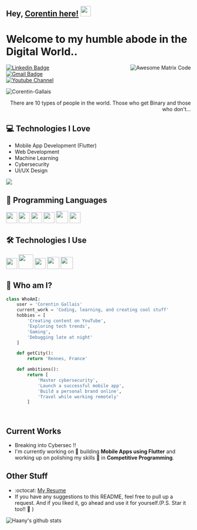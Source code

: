 ## Hey, [Corentin here!](https://www.youtube.com/channel/UCietjxpksncMdOUkycv5nqA) <img src="https://media.giphy.com/media/hvRJCLFzcasrR4ia7z/giphy.gif" width="28px" height="28px">

<h1>Welcome to my humble abode in the Digital World..</h1>

<img src='https://github.com/MarikIshtar007/MarikIshtar007/blob/master/images/matrix.gif' alt='Awesome Matrix Code' align='right'/>

[![Linkedin Badge](https://img.shields.io/badge/-Corentin%20Gallais-blue?style=flat-square&logo=Linkedin&logoColor=white&link=https://www.linkedin.com/in/haany-ali)](https://www.linkedin.com/in/haany-ali)  
[![Gmail Badge](https://img.shields.io/badge/-corentin.gallais35@gmail.com-c14438?style=flat-square&logo=Gmail&logoColor=white&link=mailto:corentin.gallais35@gmail.com)](mailto:corentin.gallais35@gmail.com)  
[![Youtube Channel](https://img.shields.io/badge/-Corentin%20on%20YouTube-c14438?style=flat-square&logo=Youtube&link=https://www.youtube.com/channel/UCietjxpksncMdOUkycv5nqA)](https://www.youtube.com/channel/UCietjxpksncMdOUkycv5nqA)

<p align="left"> <img src="https://komarev.com/ghpvc/?username=Corentin-Gallais" alt="Corentin-Gallais" /> </p>

<div style="text-align: right">There are 10 types of people in the world. Those who get Binary and those who don't...</div>

## 💻 Technologies I Love
* Mobile App Development (Flutter)
* Web Development
* Machine Learning
* Cybersecurity
* UI/UX Design

<img src="https://github-readme-stats.vercel.app/api/top-langs/?username=Corentin-Gallais&layout=compact" />

## 🧠 Programming Languages
<img src='https://github.com/MarikIshtar007/MarikIshtar007/blob/master/images/python2.png' height='30'/> 
<img src='https://github.com/MarikIshtar007/MarikIshtar007/blob/master/images/html.svg' width='30'/> 
<img src='https://github.com/MarikIshtar007/MarikIshtar007/blob/master/images/css.svg' width='30'/> 
<img src='https://github.com/MarikIshtar007/MarikIshtar007/blob/master/images/js.svg' width='30'/> 
<img src='https://github.com/MarikIshtar007/MarikIshtar007/blob/master/images/dart.svg' width='33'/> 
<img src='https://github.com/MarikIshtar007/MarikIshtar007/blob/master/images/sql.svg' width='30'/>

## 🛠️ Technologies I Use
<img src='https://github.com/MarikIshtar007/MarikIshtar007/blob/master/images/flutter-logo.svg' width='30'/> 
<img src='https://github.com/MarikIshtar007/MarikIshtar007/blob/master/images/android.svg' height='40'/> 
<img src='https://github.com/MarikIshtar007/MarikIshtar007/blob/master/images/git.svg' width='30'/> 
<img src='https://github.com/MarikIshtar007/MarikIshtar007/blob/master/images/react.svg' width='33'/> 
<img src='https://github.com/MarikIshtar007/MarikIshtar007/blob/master/images/nodejs.svg' width='33'/>

## 👤 Who am I?
```python
class WhoAmI:
    user = 'Corentin Gallais'
    current_work = 'Coding, learning, and creating cool stuff'
    hobbies = [
        'Creating content on YouTube',
        'Exploring tech trends',
        'Gaming',
        'Debugging late at night'
    ]

    def getCity():
        return 'Rennes, France'

    def ambitions():
        return [
            'Master cybersecurity',
            'Launch a successful mobile app',
            'Build a personal brand online',
            'Travel while working remotely'
        ]

	
 ```
 
## Current Works
 * Breaking into Cybersec !!
 * I'm currently working on 🔭 building **Mobile Apps using Flutter** and working up on polishing my skills 🌱 in **Competitive Programming**.
 
## Other Stuff
  - :octocat: [My Resume](https://drive.google.com/file/d/1tFL1gHFPw3MXzfW98oQEFjs2jQSGiVjw/view?usp=share_link)
  - If you have any suggestions to this README, feel free to pull up a request. And if you liked it, go ahead and use it for yourself.(P.S. Star it too!! :grimacing: )

![Haany's github stats](https://github-readme-stats.vercel.app/api?username=MarikIshtar007&show_icons=true&hide=[%22issues%22])
 
 
